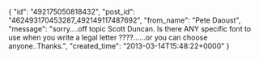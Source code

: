  {
   "id": "492175050818432",
   "post_id": "462493170453287_492149117487692",
   "from_name": "Pete Daoust",
   "message": "sorry....off topic Scott Duncan. Is there ANY specific font to use when you write a legal letter ????......or you can choose anyone..Thanks.",
   "created_time": "2013-03-14T15:48:22+0000"
 }
